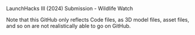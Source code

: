 LaunchHacks III (2024) Submission - Wildlife Watch

Note that this GitHub only reflects Code files, as 3D model files, asset files, and so on are not realistically able to go on GitHub. 

